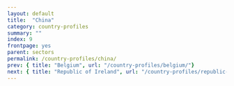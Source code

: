 ```yaml
---
layout: default
title:  "China"
category: country-profiles
summary: ""
index: 9
frontpage: yes
parent: sectors
permalink: /country-profiles/china/
prev: { title: "Belgium", url: "/country-profiles/belgium/"}
next: { title: "Republic of Ireland", url: "/country-profiles/republic-of-ireland/"}
---
```

